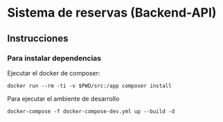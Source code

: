 # Sistema de reservas (Backend-API)
## Instrucciones
### Para instalar dependencias

Ejecutar el docker de composer:

```
docker run --rm -ti -v $PWD/src:/app composer install 
```

Para ejecutar el ambiente de desarrollo

```
docker-compose -f docker-compose-dev.yml up --build -d
```